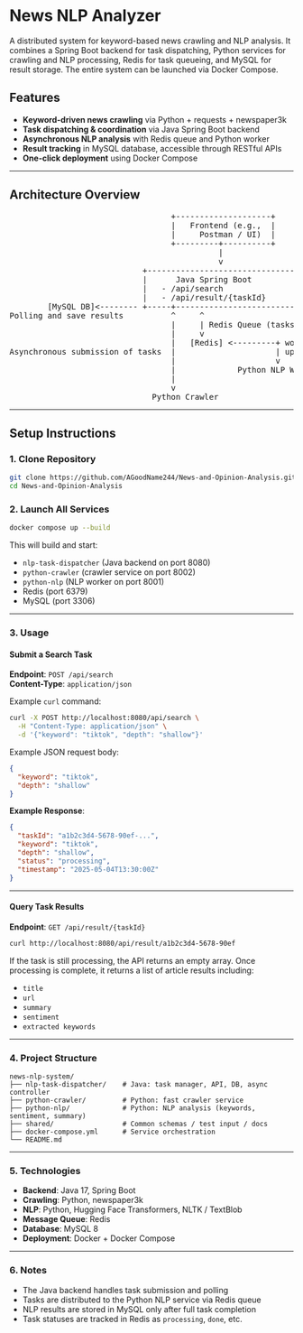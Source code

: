 # News NLP Analyzer

A distributed system for keyword-based news crawling and NLP analysis. It combines a Spring Boot backend for task dispatching, Python services for crawling and NLP processing, Redis for task queueing, and MySQL for result storage. The entire system can be launched via Docker Compose.

## Features

- **Keyword-driven news crawling** via Python + requests + newspaper3k  
- **Task dispatching & coordination** via Java Spring Boot backend  
- **Asynchronous NLP analysis** with Redis queue and Python worker  
- **Result tracking** in MySQL database, accessible through RESTful APIs  
- **One-click deployment** using Docker Compose  

---

## Architecture Overview

<pre>
                                  +--------------------+
                                  |   Frontend (e.g.,  |
                                  |     Postman / UI)  |
                                  +---------+----------+
                                            |
                                            v
                            +-------------------------------+
                            |      Java Spring Boot         |
                            |   - /api/search               |
                            |   - /api/result/{taskId}      |
        [MySQL DB]<-------- +-----+-------------------------+
Polling and save results          ^     ^
                                  |     | Redis Queue (tasks)
                                  |     v
                                  |   [Redis] <---------+ worker take work
Asynchronous submission of tasks  |                     | update task status
                                  |                     v
                                  |             Python NLP Worker
                                  |                     
                                  v
                              Python Crawler
</pre>

---

## Setup Instructions

### 1. Clone Repository

```bash
git clone https://github.com/AGoodName244/News-and-Opinion-Analysis.git
cd News-and-Opinion-Analysis
```

### 2. Launch All Services

```bash
docker compose up --build
```

This will build and start:
- `nlp-task-dispatcher` (Java backend on port 8080)
- `python-crawler` (crawler service on port 8002)
- `python-nlp` (NLP worker on port 8001)
- Redis (port 6379)
- MySQL (port 3306)

---

### 3. Usage

#### Submit a Search Task

**Endpoint**: `POST /api/search`  
**Content-Type**: `application/json`

Example `curl` command:

```bash
curl -X POST http://localhost:8080/api/search \
  -H "Content-Type: application/json" \
  -d '{"keyword": "tiktok", "depth": "shallow"}'
```

Example JSON request body:

```json
{
  "keyword": "tiktok",
  "depth": "shallow"
}
```

**Example Response**:

```json
{
  "taskId": "a1b2c3d4-5678-90ef-...",
  "keyword": "tiktok",
  "depth": "shallow",
  "status": "processing",
  "timestamp": "2025-05-04T13:30:00Z"
}
```

---

#### Query Task Results

**Endpoint**: `GET /api/result/{taskId}`

```bash
curl http://localhost:8080/api/result/a1b2c3d4-5678-90ef
```

If the task is still processing, the API returns an empty array. Once processing is complete, it returns a list of article results including:

- `title`
- `url`
- `summary`
- `sentiment`
- `extracted keywords`

---

### 4. Project Structure

```
news-nlp-system/
├── nlp-task-dispatcher/    # Java: task manager, API, DB, async controller
├── python-crawler/         # Python: fast crawler service
├── python-nlp/             # Python: NLP analysis (keywords, sentiment, summary)
├── shared/                 # Common schemas / test input / docs
├── docker-compose.yml      # Service orchestration
└── README.md
```

---

### 5. Technologies

- **Backend**: Java 17, Spring Boot  
- **Crawling**: Python, newspaper3k  
- **NLP**: Python, Hugging Face Transformers, NLTK / TextBlob  
- **Message Queue**: Redis  
- **Database**: MySQL 8  
- **Deployment**: Docker + Docker Compose  

---

### 6. Notes

- The Java backend handles task submission and polling  
- Tasks are distributed to the Python NLP service via Redis queue  
- NLP results are stored in MySQL only after full task completion  
- Task statuses are tracked in Redis as `processing`, `done`, etc.